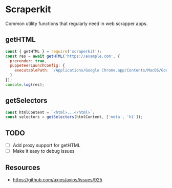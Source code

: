 # Scraperkit

Common utility functions that regularly need in web scrapper apps.

## getHTML

```js
const { getHTML } = require('scraperkit');
const res = await getHTML('https://example.com', {
  prerender: true,
  puppeteerLaunchConfig: {
    executablePath: `/Applications/Google Chrome.app/Contents/MacOS/Google Chrome`
  }
});
console.log(res);
```

## getSelectors

```js
const htmlContent = `<html>...</html>`;
const selectors = getSelectors(htmlContent, ['meta', 'h1']);
```

## TODO

- [ ] Add proxy support for getHTML
- [ ] Make it easy to debug issues

## Resources

- https://github.com/axios/axios/issues/925
